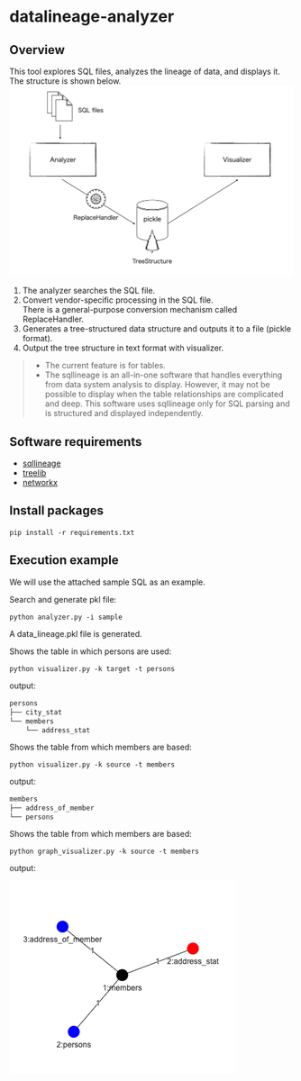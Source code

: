 # datalineage-analyzer

## Overview
This tool explores SQL files, analyzes the lineage of data, and displays it.  
The structure is shown below.
![Architecture](./doc/architecture.png "Architecture")


1. The analyzer searches the SQL file.  
2. Convert vendor-specific processing in the SQL file.  
   There is a general-purpose conversion mechanism called ReplaceHandler.  
3. Generates a tree-structured data structure and outputs it to a file (pickle format).
4. Output the tree structure in text format with visualizer.  


> + The current feature is for tables.  
> + The sqllineage is an all-in-one software that handles everything from data system analysis to display. However, it may not be possible to display when the table relationships are complicated and deep. This software uses sqllineage only for SQL parsing and is structured and displayed independently.

## Software requirements
* [sqllineage](https://github.com/reata/sqllineage)
* [treelib](https://github.com/caesar0301/treelib)
* [networkx](https://networkx.org/)


## Install packages  
```
pip install -r requirements.txt
```

## Execution example  
We will use the attached sample SQL as an example.  

Search and generate pkl file:
```
python analyzer.py -i sample
```
A data_lineage.pkl file is generated.  

Shows the table in which persons are used:
```
python visualizer.py -k target -t persons
```

output:
```
persons
├── city_stat
└── members
    └── address_stat
```

Shows the table from which members are based:
```
python visualizer.py -k source -t members
```

output:
```
members
├── address_of_member
└── persons
```

Shows the table from which members are based:
```
python graph_visualizer.py -k source -t members
```

output:  

![Graph](./doc/graph.png "Graph")
